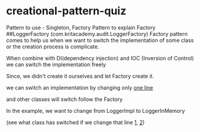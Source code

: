 # creational-pattern-quiz
Pattern to use - Singleton, Factory
Pattern to explain Factory
##LoggerFactory (com.kritacademy.audit.LoggerFactory)
Factory pattern comes to help us when we want to switch the implementation of some class or the creation process is complicate.

When combine with DI(dependency injection) and IOC (Inversion of Control) we can switch the implementation freely

Since, we didn't create it ourselves and let Factory create it.

we can switch an implementation by changing only [one line](https://github.com/chertpong/creational-pattern-quiz/blob/master/src/main/java/com/kritacademy/audit/LoggerFactory.java#L12)

and other classes will switch follow the Factory 

In the example, we want to change from LoggerImpl to LoggerInMemory

(see what class has switched if we change that line [1](https://github.com/chertpong/creational-pattern-quiz/blob/master/src/main/java/com/kritacademy/booking/BookingServiceImpl.java#L14), [2](https://github.com/chertpong/creational-pattern-quiz/blob/master/src/main/java/com/kritacademy/booking/BookingController.java#L13))

